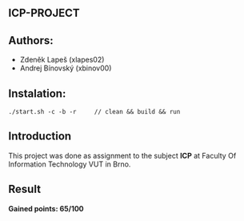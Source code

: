 ICP-PROJECT
---

Authors:
---
* Zdeněk Lapeš (xlapes02)
* Andrej Bínovský (xbinov00)

Instalation:
---
```
./start.sh -c -b -r 	// clean && build && run
```


Introduction
---
This project was done as assignment to the subject **ICP** at Faculty Of Information Technology VUT in Brno.


Result
---
**Gained points: 65/100**
